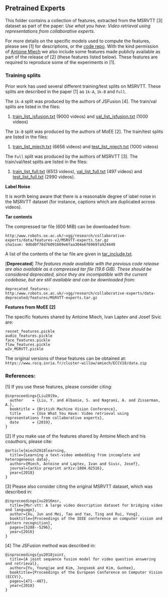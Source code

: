 ## Pretrained Experts

This folder contains a collection of features, extracted from the MSRVTT [3] dataset as part of the paper:
*Use what you have: Video retrieval using representations from collaborative experts*.

For more details on the specific models used to compute the features, please see [1] for descriptions, or the [code repo](https://github.com/albanie/collaborative-experts).   With the kind permission of [Antoine Miech](https://www.di.ens.fr/~miech/) we also include some features made publicly available as part of the release of [2] (these features listed below). These features are required to reproduce some of the experiments in [1].

### Training splits

Prior work has used several different training/test splits on MSRVTT. These splits
are described in the paper [1] as `1k-A`, `1k-B` and `Full`.

The `1k-A` split was produced by the authors of JSFusion [4].  The train/val splits are listed in the files:

1. [train_list_jsfusion.txt](train_list_jsfusion.txt) (9000 videos) and [val_list_jsfusion.txt](val_list_jsfusion.txt) (1000 videos)

The `1k-B` split was produced by the authors of MoEE [2].  The train/test splits are listed in the files:

1. [train_list_miech.txt](train_list_miech.txt) (6656 videos) and [test_list_miech.txt](test_list_miech.txt) (1000 videos)

The `Full` split was produced by the authors of MSRVTT [3].  The train/val/test splits are listed in the files:

1. [train_list_full.txt](train_list_full.txt) (6513 videos), [val_list_full.txt](val_list_full.txt) (497 videos) and [test_list_full.txt](test_list_full.txt) (2990 videos).

**Label Noise**

It is worth being aware that there is a reasonable degree of label noise in the MSRVTT dataset (for instance, captions which are duplicated across videos).

**Tar contents**

The compressed tar file (600 MiB) can be downloaded from:

```
http:/www.robots.ox.ac.uk/~vgg/research/collaborative-experts/data/features-v2/MSRVTT-experts.tar.gz
sha1sum: 9d6d0f78d76091609e6faa304e6f69697a924449
```

A list of the contents of the tar file are given in [tar_include.txt](tar_include.txt).

[**Deprecated**] *The features made available with the previous code release are also available as a compressed tar file (19.6 GiB). These should be considered deprecated, since they are incompatible with the current codebase, but are still available and can be downloaded from:*

```
deprecated features: http:/www.robots.ox.ac.uk/~vgg/research/collaborative-experts/data-deprecated/features/MSRVTT-experts.tar.gz
```

**Features from MoEE [2]**

The specific features shared by Antoine Miech, Ivan Laptev and Josef Sivic are:

```
resnet_features.pickle
audio_features.pickle
face_features.pickle
flow_features.pickle
w2v_MSRVTT.pickle
```

The original versions of these features can be obtained at:
`https://www.rocq.inria.fr/cluster-willow/amiech/ECCV18/data.zip`

### References:

[1] If you use these features, please consider citing:
```
@inproceedings{Liu2019a,
  author    = {Liu, Y. and Albanie, S. and Nagrani, A. and Zisserman, A.},
  booktitle = {British Machine Vision Conference},
  title     = {Use What You Have: Video retrieval using representations from collaborative experts},
  date      = {2019},
}
```

[2] If you make use of the features shared by Antoine Miech and his coauthors, please cite:


```
@article{miech2018learning,
  title={Learning a text-video embedding from incomplete and heterogeneous data},
  author={Miech, Antoine and Laptev, Ivan and Sivic, Josef},
  journal={arXiv preprint arXiv:1804.02516},
  year={2018}
}
```

[3] Please also consider citing the original MSRVTT dataset, which was described in:

```
@inproceedings{xu2016msr,
  title={Msr-vtt: A large video description dataset for bridging video and language},
  author={Xu, Jun and Mei, Tao and Yao, Ting and Rui, Yong},
  booktitle={Proceedings of the IEEE conference on computer vision and pattern recognition},
  pages={5288--5296},
  year={2016}
}
```

[4] The JSFusion method was described in:

```
@inproceedings{yu2018joint,
  title={A joint sequence fusion model for video question answering and retrieval},
  author={Yu, Youngjae and Kim, Jongseok and Kim, Gunhee},
  booktitle={Proceedings of the European Conference on Computer Vision (ECCV)},
  pages={471--487},
  year={2018}
}
```
